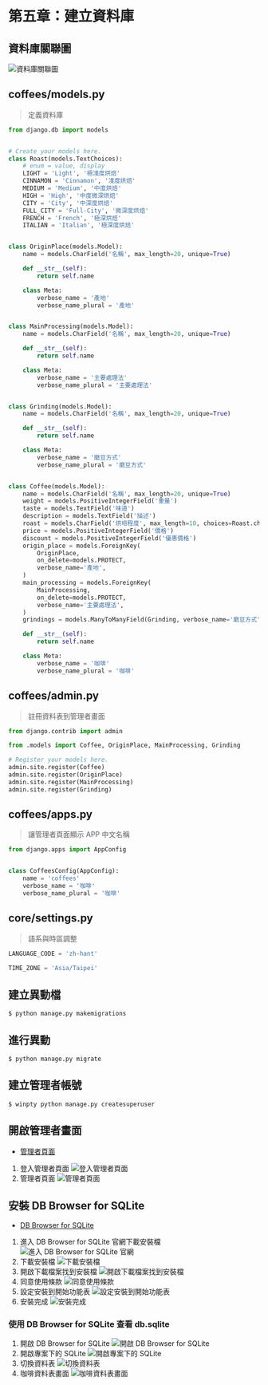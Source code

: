 # 第五章：建立資料庫

## 資料庫關聯圖

![資料庫關聯圖](../images/CH5/5_1_1_資料庫關聯圖.jpg)

## coffees/models.py

> 定義資料庫

```python
from django.db import models


# Create your models here.
class Roast(models.TextChoices):
    # enum = value, display
    LIGHT = 'Light', '極淺度烘焙'
    CINNAMON = 'Cinnamon', '淺度烘焙'
    MEDIUM = 'Medium', '中度烘焙'
    HIGH = 'High', '中度微深烘焙'
    CITY = 'City', '中深度烘焙'
    FULL_CITY = 'Full-City', '微深度烘焙'
    FRENCH = 'French', '極深烘焙'
    ITALIAN = 'Italian', '極深度烘焙'


class OriginPlace(models.Model):
    name = models.CharField('名稱', max_length=20, unique=True)

    def __str__(self):
        return self.name

    class Meta:
        verbose_name = '產地'
        verbose_name_plural = '產地'


class MainProcessing(models.Model):
    name = models.CharField('名稱', max_length=20, unique=True)

    def __str__(self):
        return self.name

    class Meta:
        verbose_name = '主要處理法'
        verbose_name_plural = '主要處理法'


class Grinding(models.Model):
    name = models.CharField('名稱', max_length=20, unique=True)

    def __str__(self):
        return self.name

    class Meta:
        verbose_name = '磨豆方式'
        verbose_name_plural = '磨豆方式'


class Coffee(models.Model):
    name = models.CharField('名稱', max_length=20, unique=True)
    weight = models.PositiveIntegerField('重量')
    taste = models.TextField('味道')
    description = models.TextField('描述')
    roast = models.CharField('烘培程度', max_length=10, choices=Roast.choices)
    price = models.PositiveIntegerField('價格')
    discount = models.PositiveIntegerField('優惠價格')
    origin_place = models.ForeignKey(
        OriginPlace,
        on_delete=models.PROTECT,
        verbose_name='產地',
    )
    main_processing = models.ForeignKey(
        MainProcessing,
        on_delete=models.PROTECT,
        verbose_name='主要處理法',
    )
    grindings = models.ManyToManyField(Grinding, verbose_name='磨豆方式')

    def __str__(self):
        return self.name

    class Meta:
        verbose_name = '咖啡'
        verbose_name_plural = '咖啡'
```

## coffees/admin.py

> 註冊資料表到管理者畫面

```python
from django.contrib import admin

from .models import Coffee, OriginPlace, MainProcessing, Grinding

# Register your models here.
admin.site.register(Coffee)
admin.site.register(OriginPlace)
admin.site.register(MainProcessing)
admin.site.register(Grinding)
```

## coffees/apps.py

> 讓管理者頁面顯示 APP 中文名稱

```python
from django.apps import AppConfig


class CoffeesConfig(AppConfig):
    name = 'coffees'
    verbose_name = '咖啡'
    verbose_name_plural = '咖啡'
```

## core/settings.py

> 語系與時區調整

```python
LANGUAGE_CODE = 'zh-hant'

TIME_ZONE = 'Asia/Taipei'
```

## 建立異動檔

```shell
$ python manage.py makemigrations
```

## 進行異動

```shell
$ python manage.py migrate
```

## 建立管理者帳號

```shell
$ winpty python manage.py createsuperuser
```

## 開啟管理者畫面

- [管理者頁面](http://localhost:8000/admin/)

1. 登入管理者頁面
   ![登入管理者頁面](../images/CH5/5_2_1_管理者登入頁面.jpg)
2. 管理者頁面
   ![管理者頁面](../images/CH5/5_2_2_管理者頁面.jpg)

## 安裝 DB Browser for SQLite

- [DB Browser for SQLite](https://sqlitebrowser.org/)

1. 進入 DB Browser for SQLite 官網下載安裝檔
   ![進入 DB Browser for SQLite 官網](../images/CH5/5_3_1_進入DBBrowserforSQLite官網.jpg)
2. 下載安裝檔
   ![下載安裝檔](../images/CH5/5_3_2_下載安裝檔.jpg)
3. 開啟下載檔案找到安裝檔
   ![開啟下載檔案找到安裝檔](../images/CH5/5_3_3_開啟下載檔案找到安裝檔.jpg)
4. 同意使用條款
   ![同意使用條款](../images/CH5/5_3_4_同意使用條款.jpg)
5. 設定安裝到開始功能表
   ![設定安裝到開始功能表](../images/CH5/5_3_5_設定安裝到開始功能表.jpg)
6. 安裝完成
   ![安裝完成](../images/CH5/5_3_6_安裝完成.jpg)

### 使用 DB Browser for SQLite 查看 db.sqlite

1. 開啟 DB Browser for SQLite
   ![開啟 DB Browser for SQLite](../images/CH5/5_4_1_開啟DBBrowserforSQLite.jpg)
2. 開啟專案下的 SQLite
   ![開啟專案下的 SQLite](../images/CH5/5_4_2_開啟專案下的SQLite.jpg)
3. 切換資料表
   ![切換資料表](../images/CH5/5_4_3_切換資料表.jpg)
4. 咖啡資料表畫面
   ![咖啡資料表畫面](../images/CH5/5_4_4_咖啡資料表畫面.jpg)
